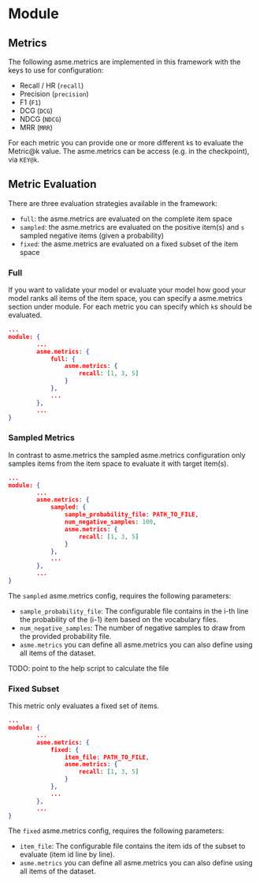 # Module

## Metrics

The following asme.metrics are implemented in this framework with the keys to use for configuration:

- Recall / HR (`recall`)
- Precision (`precision`)
- F1 (`F1`)
- DCG (`DCG`)
- NDCG (`NDCG`)
- MRR (`MRR`)

For each metric you can provide one or more different `k`s to evaluate the Metric@k value.
The asme.metrics can be access (e.g. in the checkpoint), via `KEY@k`.

## Metric Evaluation

There are three evaluation strategies available in the framework:

- `full`: the asme.metrics are evaluated on the complete item space
- `sampled`: the asme.metrics are evaluated on the positive item(s) and `s` sampled negative items (given a probability)
- `fixed`: the asme.metrics are evaluated on a fixed subset of the item space

### Full

If you want to validate your model or evaluate your model how good your model ranks all items
of the item space, you can specify a asme.metrics section under module.
For each metric you can specify which `k`s should be evaluated.

``` json
...
module: {
        ...
        asme.metrics: {
            full: {
                asme.metrics: {
                    recall: [1, 3, 5]
                }
            },
            ...
        },
        ...
}
```


### Sampled Metrics

In contrast to asme.metrics the sampled asme.metrics configuration only samples items from the item space
to evaluate it with target item(s).

``` json
...
module: {
        ...
        asme.metrics: {
            sampled: {
                sample_probability_file: PATH_TO_FILE,
                num_negative_samples: 100,
                asme.metrics: {
                    recall: [1, 3, 5]
                }
            },
            ...
        },
        ...
}
```

The `sampled` asme.metrics config, requires the following parameters:

- `sample_probability_file`: The configurable file contains in the i-th line the probability of the (i-1) item based
on the vocabulary files.
- `num_negative_samples`: The number of negative samples to draw from the provided probability file.
- `asme.metrics` you can define all asme.metrics you can also define using all items of the dataset.

TODO: point to the help script to calculate the file


### Fixed Subset

This metric only evaluates a fixed set of items.

``` json
...
module: {
        ...
        asme.metrics: {
            fixed: {
                item_file: PATH_TO_FILE,
                asme.metrics: {
                    recall: [1, 3, 5]
                }
            },
            ...
        },
        ...
}
```

The `fixed` asme.metrics config, requires the following parameters:

- `item_file`: The configurable file contains the item ids of the subset to evaluate (item id line by line).
- `asme.metrics` you can define all asme.metrics you can also define using all items of the dataset.

